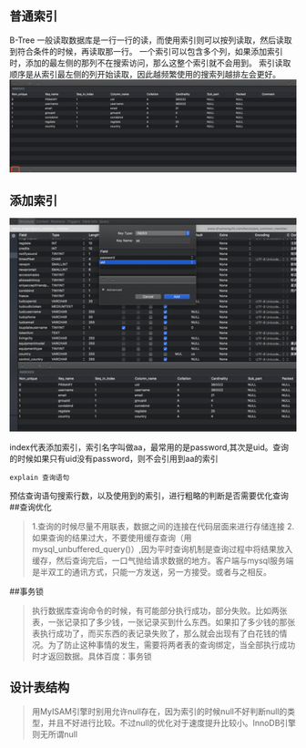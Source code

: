 ## 普通索引
B-Tree
一般读取数据库是一行一行的读，而使用索引则可以按列读取，然后读取到符合条件的时候，再读取那一行。
一个索引可以包含多个列，如果添加索引时，添加的最左侧的那列不在搜索访问，那么这整个索引就不会用到。
索引读取顺序是从索引最左侧的列开始读取，因此越频繁使用的搜索列越排左会更好。![1](./1.png)

## 添加索引

![](./2.png)

index代表添加索引，索引名字叫做aa，最常用的是password,其次是uid。查询的时候如果只有uid没有password，则不会引用到aa的索引
```
explain 查询语句
```
预估查询语句搜索行数，以及使用到的索引，进行粗略的判断是否需要优化查询
##查询优化
>1.查询的时候尽量不用联表，数据之间的连接在代码层面来进行存储连接
>2.如果查询的结果过大，不要使用缓存查询（用mysql_unbuffered_query()）,因为平时查询机制是查询过程中将结果放入缓存，然后查询完后，一口气抛给请求数据的地方。客户端与mysql服务端是半双工的通讯方式，只能一方发送，另一方接受。或者与之相反。

##事务锁

> 执行数据库查询命令的时候，有可能部分执行成功，部分失败。比如两张表，一张记录扣了多少钱，一张记录买到什么东西。如果扣了多少钱的那张表执行成功了，而买东西的表记录失败了，那么就会出现有了白花钱的情况。为了防止这种事情的发生，需要将两者表的查询绑定，当全部执行成功时才返回数据。具体百度：事务锁

## 设计表结构

> 用MyISAM引擎时别用允许null存在，因为索引的时候null不好判断null的类型，并且不好进行比较。不过null的优化对于速度提升比较小。InnoDB引擎则无所谓null